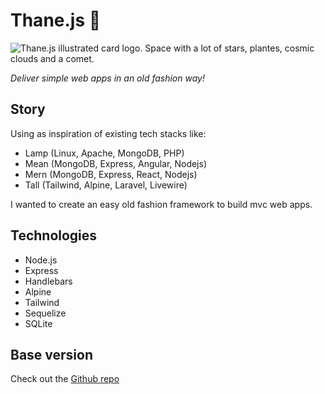 # Thane.js 🌌

![Thane.js illustrated card logo. Space with a lot of stars, plantes, cosmic clouds and a comet.](https://github.com/user-attachments/assets/bdec84cc-8d7a-4e99-97cf-65640077639e)

*Deliver simple web apps in an old fashion way!*

## Story

Using as inspiration of existing tech stacks like:

- Lamp (Linux, Apache, MongoDB, PHP)
- Mean (MongoDB, Express, Angular, Nodejs)
- Mern (MongoDB, Express, React, Nodejs)
- Tall (Tailwind, Alpine, Laravel, Livewire)

I wanted to create an easy old fashion framework to build mvc web apps.

## Technologies

- Node.js
- Express
- Handlebars
- Alpine
- Tailwind
- Sequelize
- SQLite

## Base version

Check out the [Github repo](https://github.com/barcellos-pedro/poc-express-handlebars)
